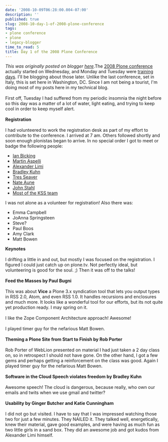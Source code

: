 ```yaml
---
date: '2008-10-09T06:28:00.004-07:00'
description: ''
published: true
slug: 2008-10-day-1-of-2008-plone-conference
tags:
- plone conference
- plone
- legacy-blogger
time_to_read: 5
title: Day 1 of the 2008 Plone Conference
---
```


*This was originally posted on blogger [here](https://pydanny.blogspot.com/2008/10/day-1-of-2008-plone-conference.html)*.The <a href="http://www.openplans.org/projects/plone-conference-2008-dc/project-home">2008 Plone conference</a> actually started on Wednesday, and Monday and Tuesday were <a href="http://plonebootcamps.com">training days</a>.  I'll be blogging about those later.  Unlike the last conference, set in Italy, this is set here in Washington, DC.  Since I am not being a tourist, I'm doing most of my posts here in my technical blog.<br /><br />First off, Tuesday I had suffered from my periodic insomnia the night before so this day was a matter of a lot of water, light eating, and trying to keep cool in order to keep myself alert.<br /><br /><span style="font-weight: bold;">Registration</span><br /><br />I had volunteered to work the registration desk as part of my effort to contribute to the conference.  I arrived at 7 am.  Others followed shortly and soon enough plonistas began to arrive.  In no special order I got to meet or badge the following people:<br /><ul><li><a href="http://blog.ianbicking.org">Ian Bicking</a></li><li><a href="http://martinaspeli.net">Martin Aspelli</a></li><li><a href="http://limi.net">Alexander Limi</a></li><li><a href="http://en.wikipedia.org/wiki/Bradley_M._Kuhn">Bradley Kuhn</a></li><li><a href="http://www.palladion.com/">Tres Seaver</a></li><li><a href="http://jazkarta.com">Nate Aune</a></li><li><a href="http://blogs.onenw.org/jon/">John Stahl</a></li><li><a href="http://kssproject.org">Most of the KSS team</a></li></ul>   I was not alone as a volunteer for registration!  Also there was:<br /><ul><li>    Emma Campbell</li><li>    JoAnna Springsteen</li><li>    Steve?</li><li>    Paul Boos</li><li>    Amy Clark</li><li>    Matt Bowen</li></ul><span style="font-weight: bold;">Keynotes</span><br /><br />I drifting a little in and out, but mostly I was focused on the registration. I figured I could just catch up on plone.tv.  Not perfectly ideal, but volunteering is good for the soul.  ;)  Then it was off to the talks!<br /><br /><span style="font-weight: bold;">Feed the Masses by Paul Bugni</span><br /><br />This was about <span style="font-weight: bold;">Vice</span> a Plone 3.x syndication tool that lets you output types in RSS 2.0, Atom, and even RSS 1.0.  It handles recursions and enclosures and much more.  It looks like a wonderful tool for our efforts, but its not quite yet production ready.  I may spring on it.<br /><br />I like the Zope Component Architecture approach!  Awesome!<br /><br />I played timer guy for the nefarious Matt Bowen.<br /><br /><span style="font-weight: bold;">Theming a Plone Site from Start to Finish by Rob Porter</span><br /><br />Rob Porter of WebLion presented on material I had just taken a 2 day class on, so in retrospect I should not have gone. On the other hand, I got a few gems and perhaps getting a reinforcement on the class was good. Again I played timer guy for the nefarious Matt Bowen.<br /><br /><span style="font-weight: bold;">Software in the Cloud Speech violates freedom by Bradley Kuhn</span><br /><br />Awesome speech!  The cloud is dangerous, because really, who own our emails and twits when we use gmail and twitter?<br /><br /><span style="font-weight: bold;">Usability by Ginger Butcher and Katie Cunningham</span><br /><br />I did not go but visited.  I have to say that I was impressed watching those two for just a few minutes.  They NAILED it.  They talked well, energetically, knew their material, gave good examples, and were having as much fun as two little girls in a sand box.  They did an awesome job and got kudos from Alexander Limi himself.